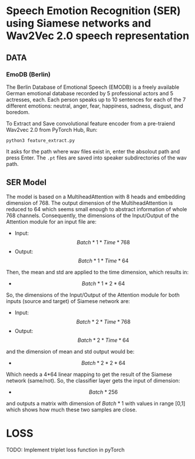 # Speech Emotion Recognition (SER) using Siamese networks and Wav2Vec 2.0 speech representation

## DATA
### EmoDB (Berlin)
The Berlin Database of Emotional Speech (EMODB) is a freely available German emotional database recorded by 5 professional actors and 5 actresses, each. Each person speaks up to 10 sentences for each of the 7 different emotions: neutral, anger, fear, happiness, sadness, disgust, and boredom.

To Extract and Save convolutional feature encoder from a pre-traiend Wav2vec 2.0 from PyTorch Hub, Run:
```
python3 feature_extract.py
```
It asks for the path where wav files exist in, enter the absolout path and press Enter. The `.pt` files are saved into speaker subdirectories of the wav path.

## SER Model
The model is based on a MultiheadAttention with 8 heads and embedding dimension of 768. The output dimension of the MultiheadAttention is reduced to 64 which seems small enough to abstract information of whole 768 channels. Consequently, the dimensions of the Input/Output of the Attention module for an input file are:
- Input: $$Batch * 1 * Time * 768$$
- Output: $$Batch * 1 * Time * 64$$

Then, the mean and std are applied to the time dimension, which results in:
- $$Batch * 1 * 2 * 64$$

So, the dimensions of the Input/Output of the Attention module for both inputs (source and target) of Siamese network are:
- Input: $$Batch * 2 * Time * 768$$
- Output: $$Batch * 2 * Time * 64$$

and the dimension of mean and std output would be:
- $$Batch * 2 * 2 * 64$$

Which needs a 4*64 linear mapping to get the result of the Siamese network (same/not). So, the classifier layer gets the input of dimension:
- $$Batch * 256$$

and outputs a matrix with dimension of $Batch * 1$ with values in range [0,1] which shows how much these two samples are close.

# LOSS
TODO: Implement triplet loss function in pyTorch